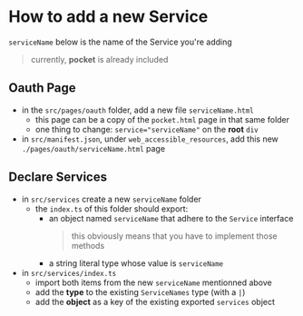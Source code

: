 # How to add a new Service

`serviceName` below is the name of the Service you're adding
> currently, **pocket** is already included

## Oauth Page
- in the `src/pages/oauth` folder, add a new file `serviceName.html`
  - this page can be a copy of the `pocket.html` page in that same folder
  - one thing to change: `service="serviceName"` on the **root** `div`
- in `src/manifest.json`, under `web_accessible_resources`, add this new `./pages/oauth/serviceName.html` page

## Declare Services
- in `src/services` create a new `serviceName` folder
  - the `index.ts` of this folder should export:
    - an object named `serviceName` that adhere to the `Service` interface
      > this obviously means that you have to implement those methods
    - a string literal type whose value is `serviceName`
- in `src/services/index.ts`
  - import both items from the new `serviceName` mentionned above
  - add the **type** to the existing `ServiceNames` type (with a `|`)
  - add the **object** as a key of the existing exported `services` object
